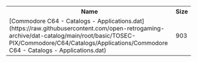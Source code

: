 <table>
<tr><th>Name</th><th>Size</th></tr>
<tr><td>
[Commodore C64 - Catalogs - Applications.dat](https://raw.githubusercontent.com/open-retrogaming-archive/dat-catalog/main/root/basic/TOSEC-PIX/Commodore/C64/Catalogs/Applications/Commodore C64 - Catalogs - Applications.dat)
</td><td>903</td></tr>
</table>

